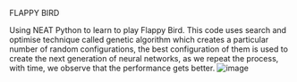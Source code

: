 FLAPPY BIRD

Using NEAT Python to learn to play Flappy Bird. This code uses search and optimise technique called genetic algorithm which creates a particular number of random configurations, the best configuration of them is used to create the next generation of neural networks, as we repeat the process, with time, we observe that the performance gets better.
![image](https://user-images.githubusercontent.com/95048730/208743410-4046859c-7ee9-4220-aa22-628a427a62aa.png)
